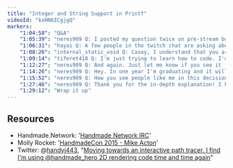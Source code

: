 ```yaml
---
title: "Integer and String Support in Printf"
videoId: "kxHN6ICgjgQ"
markers:
    "1:04:58": "Q&A"
    "1:05:39": "neres909 Q: I posted my question twice on pre-stream but both times it wasn't adressed. I experienced a bit of lag back then so I checked on archive what's up and it wasn't there. Am I doing something wrong?"
    "1:06:31": "hayai Q: A few people in the twitch chat are asking about what level of math do you think is required to be an effective programmer"
    "1:08:26": "internal_static_void Q: Casey, I understand that you are replacing all the string header functions (strlen, etc.). Are you not worried about optimization for these new functions you plan to write?"
    "1:09:14": "tiferet418 Q: I'm just trying to learn how to code. I'm following Stroustrup's book and he insists on teaching using math. All the good beginner books tend to assume math knowledge"
    "1:12:27": "neres909 Q: And again. Just let me know if you see it [see Resources, Handmade.Network]"
    "1:14:26": "neres909 Q: Hey. In one year I'm graduating and it will be time to find a job. All I always wanted was to work in the game industry but I have no work experience or projects that I am proud of to show as my portfolio. I guess you were leading programmer in your projects and you were responsible for making decision who to hire"
    "1:15:52": "neres909 Q: How you see people like me in this decision? Should I take whichever offer as a programmer I could find which might not even be connected with games, or maybe try to make the best game I can do in one year, or save some money and do an internship without salary (I didn't see any studios with a paid one in my region)? What's your opinion? [see Resources: Molly Rocket]"
    "1:27:46": "neres909 Q: Thank you for the in-depth explanation! I have one more Q: Since you're going on a break, can you trash out OOP just a bit so we don't get confused in the time you're not there, and stick to beloved compression oriented programming"
    "1:29:12": "Wrap it up"
---
```


## Resources

* Handmade.Network: '[Handmade Network IRC](https://hmn.handmade.network/blogs/p/1138/1)'
* Molly Rocket: '[HandmadeCon 2015 - Mike Acton](https://mollyrocket.com/news_0035.html)'
* Twitter: @[handyj443](https://twitter.com/handyj443), "[Moving towards an interactive path tracer. I find I'm using @handmade_hero 2D rendering code time and time again](https://twitter.com/handyj443/status/765320487727665152)"
